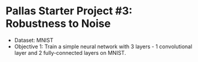 # Pallas Starter Project #3: Robustness to Noise

* Dataset: MNIST
* Objective 1: Train a simple neural network with 3 layers - 1 convolutional layer and 2 fully-connected layers on MNIST. 
